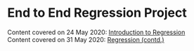 # End to End Regression Project

Content covered on 24 May 2020: [Introduction to Regression](./Introduction%20to%20Regression.ipynb)  
Content covered on 31 May 2020: [Regression (contd.)](./Regression%20(contd.).ipynb)
